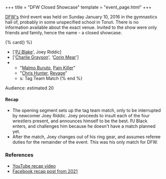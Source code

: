 +++
title = "DFW Closed Showcase"
template = "event_page.html"
+++

[DFW's](@/o/dfw.md) third event was held on Sunday January 10, 2016 in the gymnastics hall of, probably in some unspecified school in Toruń. There is no information available about the exact venue. Invited to the show were only friends and family, hence the name - a closed showcase.

{% card() %}
- ['[PJ Blake](@/w/pj-blake.md)', Joey Riddic]
- ['[Charlie Grayson](@/w/madman-charlie.md)', '[Corin Mear](@/w/corin-mear.md)']
- - "[Malmo Buruto](@/w/malmo-buruto.md), [Pain Killer](@/w/pain-killer.md)"
  - "[Chris Hunter](@/w/chris-hunter.md), [Revage](@/w/rafael-kid.md)"
  - s: Tag Team Match
{% end %}

Audience: estimated 20

#### Recap

* The opening segment sets up the tag team match, only to be interrupted by newcomer Joey Riddic. Joey proceeds to insult each of the four wrestlers present, and announces himself to be the best. PJ Black enters, and challenges him because he doesn't have a match planned yet.
* After the match, Joey changes out of his ring gear, and assumes referee duties for the remainder of the event. This was his only match for DFW.

### References

* [YouTube recap video](https://youtu.be/-Fa7qIF4c40)
* [Facebook recap post from 2021](https://www.facebook.com/DreamFactoryWrestling/posts/pfbid07r5xqL7CvrTLHuqWh86cRLsyLziTkwoxQj2PAnftPo8K34EHukfsUcTHp8ywq8M1l)
